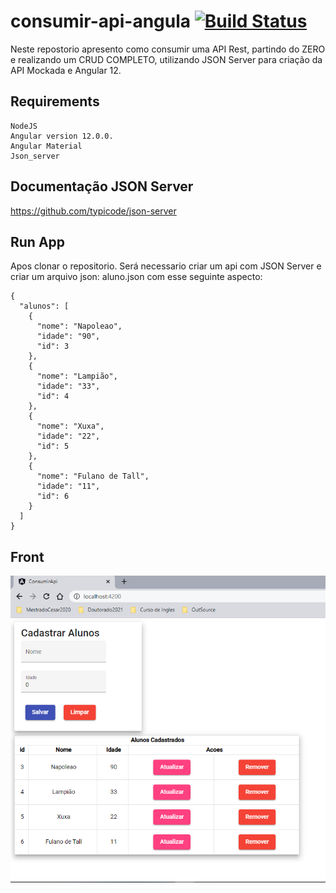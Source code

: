 # consumir-api-angula  [![Build Status](https://app.travis-ci.com/alexjosesilva/consumir-api-angula.svg?branch=master)](https://app.travis-ci.com/alexjosesilva/consumir-api-angula)

Neste repostorio apresento como consumir uma API Rest, partindo do ZERO e realizando um CRUD COMPLETO, 
utilizando JSON Server para criação da API Mockada e Angular 12.

## Requirements
	NodeJS
	Angular version 12.0.0.
	Angular Material
	Json_server
	
## Documentação JSON Server
https://github.com/typicode/json-server

## Run App

Apos clonar o repositorio. Será necessario criar um api com JSON Server
e criar um arquivo json: aluno.json com esse seguinte aspecto:

	{
	  "alunos": [
	    {
	      "nome": "Napoleao",
	      "idade": "90",
	      "id": 3
	    },
	    {
	      "nome": "Lampião",
	      "idade": "33",
	      "id": 4
	    },
	    {
	      "nome": "Xuxa",
	      "idade": "22",
	      "id": 5
	    },
	    {
	      "nome": "Fulano de Tall",
	      "idade": "11",
	      "id": 6
	    }
	  ]
	}


## Front

<div align="center">
  <img src="https://raw.githubusercontent.com/alexjosesilva/consumir-api-angula/master/template-api.PNG" />
</div>

